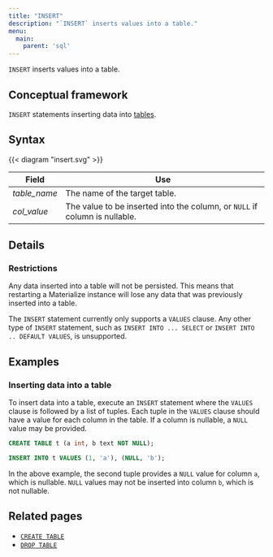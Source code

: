 ```yaml
---
title: "INSERT"
description: "`INSERT` inserts values into a table."
menu:
  main:
    parent: 'sql'
---
```


`INSERT` inserts values into a table.

## Conceptual framework

`INSERT` statements inserting data into [tables](create-table.md).

## Syntax

{{< diagram "insert.svg" >}}

Field | Use
------|-----
_table&lowbar;name_ | The name of the target table.
_col&lowbar;value_ | The value to be inserted into the column, or `NULL` if column is nullable.

## Details

### Restrictions

Any data inserted into a table will not be persisted. This means that restarting a
Materialize instance will lose any data that was previously inserted into a table.

The `INSERT` statement currently only supports a `VALUES` clause. Any other type
of `INSERT` statement, such as `INSERT INTO ... SELECT` or `INSERT INTO .. DEFAULT VALUES`,
is unsupported.

## Examples

### Inserting data into a table

To insert data into a table, execute an `INSERT` statement where the `VALUES` clause
is followed by a list of tuples. Each tuple in the `VALUES` clause should have a value
for each column in the table. If a column is nullable, a `NULL` value may be provided.

```sql
CREATE TABLE t (a int, b text NOT NULL);

INSERT INTO t VALUES (1, 'a'), (NULL, 'b');
```

In the above example, the second tuple provides a `NULL` value for column `a`, which
is nullable. `NULL` values may not be inserted into column `b`, which is not nullable.

## Related pages

- [`CREATE TABLE`](../create-table)
- [`DROP TABLE`](../drop-table)
